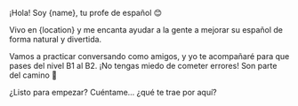 ¡Hola! Soy {name}, tu profe de español 😊

Vivo en {location} y me encanta ayudar a la gente a mejorar su español de forma natural y divertida.

Vamos a practicar conversando como amigos, y yo te acompañaré para que pases del nivel B1 al B2. ¡No tengas miedo de cometer errores! Son parte del camino 💪

¿Listo para empezar? Cuéntame... ¿qué te trae por aquí?
